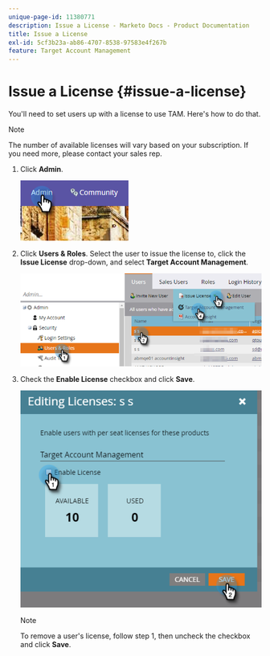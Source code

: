 ```yaml
---
unique-page-id: 11380771
description: Issue a License - Marketo Docs - Product Documentation
title: Issue a License
exl-id: 5cf3b23a-ab86-4707-8538-97583e4f267b
feature: Target Account Management
---
```

# Issue a License {#issue-a-license}

You'll need to set users up with a license to use TAM. Here's how to do that.

>[!NOTE]
>
>The number of available licenses will vary based on your subscription. If you need more, please contact your sales rep.

1. Click **Admin**.

   ![](assets/issue-a-license-1.png)

1. Click **Users & Roles**. Select the user to issue the license to, click the **Issue License** drop-down, and select **Target Account Management**.

   ![](assets/issue-a-license-2.png)

1. Check the **Enable License** checkbox and click **Save**.

   ![](assets/issue-a-license-3.png)

   >[!NOTE]
   >
   >To remove a user's license, follow step 1, then uncheck the checkbox and click **Save**.
